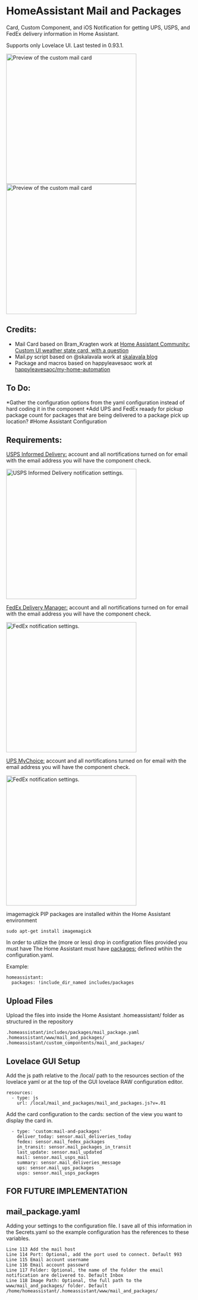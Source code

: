 # HomeAssistant Mail and Packages

Card, Custom Component, and iOS Notification for getting UPS, USPS, and FedEx delivery information in Home Assistant.

Supports only Lovelace UI. Last tested in 0.93.1.

<img src="https://github.com/moralmunky/Home-Assistant-Mail-And-Packages/blob/master/mail_card_screenshot.jpg" alt="Preview of the custom mail card" width="350" />  <img src="https://github.com/moralmunky/Home-Assistant-Mail-And-Packages/blob/master/notification_screenshot.jpg" alt="Preview of the custom mail card" width="350" />

## Credits:

* Mail Card based on Bram_Kragten work at [Home Assistant Community: Custom UI weather state card, with a question](https://community.home-assistant.io/t/custom-ui-weather-state-card-with-a-question/23008)
* Mail.py script based on @skalavala work at [skalavala blog](https://blog.kalavala.net/usps/homeassistant/mqtt/2018/01/12/usps.html)
* Package and macros based on happyleavesaoc work at [happyleavesaoc/my-home-automation](https://github.com/happyleavesaoc/my-home-automation)

## To Do:

*Gather the configuration options from the yaml configuration instead of hard coding it in the component
*Add UPS and FedEx reaady for pickup package count for packages that are being delivered to a package pick up location?
#Home Assistant Configuration

## Requirements:

[USPS Informed Delivery:](https://informeddelivery.usps.com/) account and all nortifications turned on for email with the email address you will have the component check.

<img src="https://github.com/moralmunky/Home-Assistant-Mail-And-Packages/blob/master/USPS_Delivery_Notifications.jpg" alt="USPS Informed Delivery notification settings."  width="350"/>

[FedEx Delivery Manager:](https://www.fedex.com/apps/fdmenrollment/) account and all nortifications turned on for email with the email address you will have the component check.

<img src="https://github.com/moralmunky/Home-Assistant-Mail-And-Packages/blob/master/FedEx_Delivery_Notifications.jpg" alt="FedEx notification settings."  width="350"/>

[UPS MyChoice:](https://wwwapps.ups.com/mcdp?loc=en_US) account and all nortifications turned on for email with the email address you will have the component check.

<img src="https://github.com/moralmunky/Home-Assistant-Mail-And-Packages/blob/master/UPS_My_Choice_Notifications.jpg" alt="FedEx notification settings."  width="350"/>

imagemagick PIP packages are installed within the Home Assistant environment
```
sudo apt-get install imagemagick
```
In order to utilize the (more or less) drop in configration files provided you must have The Home Assistant must have [packages:](https://www.home-assistant.io/docs/configuration/packages/) defined wtihin the configuration.yaml.

Example:
```
homeassistant:
  packages: !include_dir_named includes/packages
```

## Upload Files

Upload the files into inside the Home Assistant .homeassistant/ folder as structured in the repository
```
.homeassistant/includes/packages/mail_package.yaml
.homeassistant/www/mail_and_packages/
.homeassistant/custom_compontents/mail_and_packages/
```
## Lovelace GUI Setup

Add the js path relative to the /local/ path to the resources section of the lovelace yaml or at the top of the GUI lovelace RAW configuration editor.
```
resources:
  - type: js
    url: /local/mail_and_packages/mail_and_packages.js?v=.01
```
Add the card configuration to the cards: section of the view you want to display the card in.
```
  - type: 'custom:mail-and-packages'
    deliver_today: sensor.mail_deliveries_today
    fedex: sensor.mail_fedex_packages
    in_transit: sensor.mail_packages_in_transit
    last_update: sensor.mail_updated
    mail: sensor.mail_usps_mail
    summary: sensor.mail_deliveries_message
    ups: sensor.mail_ups_packages
    usps: sensor.mail_usps_packages
```

## FOR FUTURE IMPLEMENTATION ##
## mail_package.yaml
Adding your settings to the configuration file. I save all of this information in the Secrets.yaml so the example configuration has the references to these variables.
```
Line 113 Add the mail host
Line 114 Port: Optional, add the port used to connect. Default 993
Line 115 Email account username
Line 116 Email account passowrd
Line 117 Folder: Optional, the name of the folder the email notification are delivered to. Default Inbox
Line 118 Image Path: Optional, the full path to the www/mail_and_packages/ folder. Default /home/homeassistant/.homeassistant/www/mail_and_packages/
```
